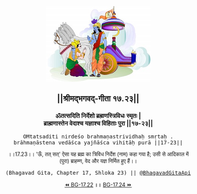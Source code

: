 <center><img src="../../asset/BG.png" alt="#API #bhagavadgitaapi #slok #nodejs #js #api #gitaapi #krishna #hinduism #vedic #ISKCON #shreemadbhagavadgita #technology"/>
<h2>||श्रीमद्‍भगवद्‍-गीता १७.२३||</h2>
<h3>ॐतत्सदिति निर्देशो ब्रह्मणस्त्रिविधः स्मृतः |<br/>ब्राह्मणास्तेन वेदाश्च यज्ञाश्च विहिताः पुरा ||१७-२३||</h3>
<pre>OMtatsaditi nirdeśo brahmaṇastrividhaḥ smṛtaḥ .<br/>brāhmaṇāstena vedāśca yajñāśca vihitāḥ purā ||17-23||</pre>
<p>।।17.23।। 'ऊँ, तत् सत्' ऐसा यह ब्रह्म का त्रिविध निर्देश (नाम) कहा गया है; उसी से आदिकाल में (पुरा) ब्राहम्ण, वेद और यज्ञ निर्मित हुए हैं।।</p>
<pre>(Bhagavad Gita, Chapter 17, Shloka 23) || <a href="https://twitter.com/bhagavadgitaapi">@BhagavadGitaApi</a></pre><a href="../../17/22">⏪  BG-17.22</a><b>        ।।        </b><a href="../../17/24">BG-17.24  ⏩</a></center></center>